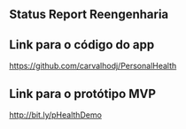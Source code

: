 ## Status Report Reengenharia

## Link para o código do app

https://github.com/carvalhodj/PersonalHealth

## Link para o protótipo MVP

http://bit.ly/pHealthDemo
